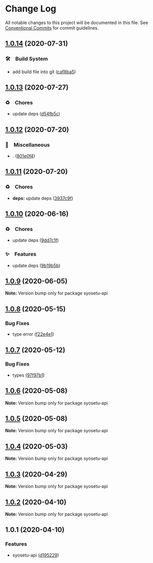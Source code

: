 # Change Log

All notable changes to this project will be documented in this file.
See [Conventional Commits](https://conventionalcommits.org) for commit guidelines.

## [1.0.14](https://github.com/bluelovers/ws-rest/compare/syosetu-api@1.0.13...syosetu-api@1.0.14) (2020-07-31)


### 🛠　Build System

* add build file into git ([caf8ba5](https://github.com/bluelovers/ws-rest/commit/caf8ba5fc11fb02b76fa845cff137922378d6e46))





## [1.0.13](https://github.com/bluelovers/ws-rest/compare/syosetu-api@1.0.12...syosetu-api@1.0.13) (2020-07-27)


### ♻️　Chores

* update deps ([d54fb5c](https://github.com/bluelovers/ws-rest/commit/d54fb5c59e826013ee28bb953bd0e6e98d4c572e))





## [1.0.12](https://github.com/bluelovers/ws-rest/compare/syosetu-api@1.0.11...syosetu-api@1.0.12) (2020-07-20)


### 🔖　Miscellaneous

* . ([801e0f4](https://github.com/bluelovers/ws-rest/commit/801e0f4ff7bd29c81e67934636f57e57d0d01c74))





## [1.0.11](https://github.com/bluelovers/ws-rest/compare/syosetu-api@1.0.10...syosetu-api@1.0.11) (2020-07-20)


### ♻️　Chores

* **deps:** update deps ([3937c9f](https://github.com/bluelovers/ws-rest/commit/3937c9f90040c4804c841bcb40fbe90e9654a652))





## [1.0.10](https://github.com/bluelovers/ws-rest/compare/syosetu-api@1.0.9...syosetu-api@1.0.10) (2020-06-16)


### ♻️　Chores

*  update deps ([9dd7c1f](https://github.com/bluelovers/ws-rest/commit/9dd7c1fc5b40ac28a6f928c89dbf36be1add89c6))


### ✨　Features

*  update deps ([9b19b5b](https://github.com/bluelovers/ws-rest/commit/9b19b5bf40d40a9761fc01fe7daa630fcf4df1e8))





## [1.0.9](https://github.com/bluelovers/ws-rest/compare/syosetu-api@1.0.8...syosetu-api@1.0.9) (2020-06-05)

**Note:** Version bump only for package syosetu-api





## [1.0.8](https://github.com/bluelovers/ws-rest/compare/syosetu-api@1.0.7...syosetu-api@1.0.8) (2020-05-15)


### Bug Fixes

* type error ([f22e4e1](https://github.com/bluelovers/ws-rest/commit/f22e4e10b17b27a26188ed3c80e78bdf83425aec))





## [1.0.7](https://github.com/bluelovers/ws-rest/compare/syosetu-api@1.0.6...syosetu-api@1.0.7) (2020-05-12)


### Bug Fixes

* types ([97f97b1](https://github.com/bluelovers/ws-rest/commit/97f97b1ef461c1e46893b1d2df329782e0e9a8da))





## [1.0.6](https://github.com/bluelovers/ws-rest/compare/syosetu-api@1.0.5...syosetu-api@1.0.6) (2020-05-08)

**Note:** Version bump only for package syosetu-api





## [1.0.5](https://github.com/bluelovers/ws-rest/compare/syosetu-api@1.0.4...syosetu-api@1.0.5) (2020-05-08)

**Note:** Version bump only for package syosetu-api





## [1.0.4](https://github.com/bluelovers/ws-rest/compare/syosetu-api@1.0.3...syosetu-api@1.0.4) (2020-05-03)

**Note:** Version bump only for package syosetu-api





## [1.0.3](https://github.com/bluelovers/ws-rest/compare/syosetu-api@1.0.2...syosetu-api@1.0.3) (2020-04-29)

**Note:** Version bump only for package syosetu-api





## [1.0.2](https://github.com/bluelovers/ws-rest/compare/syosetu-api@1.0.1...syosetu-api@1.0.2) (2020-04-10)

**Note:** Version bump only for package syosetu-api





## 1.0.1 (2020-04-10)


### Features

* syosetu-api ([d195229](https://github.com/bluelovers/ws-rest/commit/d1952293eaffdf8dae9152f0c42fe6a12d05ab82))
